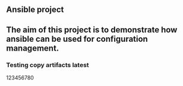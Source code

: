 ## Ansible project

## The aim of this  project is to demonstrate how ansible can be used for configuration management.
### Testing copy artifacts latest
123456780
